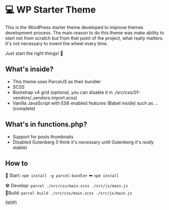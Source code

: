 # 💻 WP Starter Theme

This is the WordPress starter theme developed to improve themes development process. The main reason to do this theme was make ability to start not from scratch but from that point of the project, what really matters. It's not necessary to invent the wheel every time. 

Just start the right things! 🎉

## What's inside?

* This theme uses ParcelJS as their bundler
* SCSS
* Bootstrap v4 grid (optional, you can disable it in ./src/css/01-vendors/_vendors.import.scss)
* Vanilla JavaScript with ES6 enabled features (Babel inside) such as ... (complete)

## What's in functions.php?

* Support for posts thumbnails
* Disabled Gutenberg (I think it's necessary until Gutenberg it's *really* stable)

## How to

🛫 Start: `npm install -g parcel-bundler` ➡ `npm install`

🛠 Develop: `parcel ./src/css/main.scss ./src/js/main.js` \
👷‍ Build: `parcel build ./src/css/main.scss ./src/js/main.js`

(WIP)